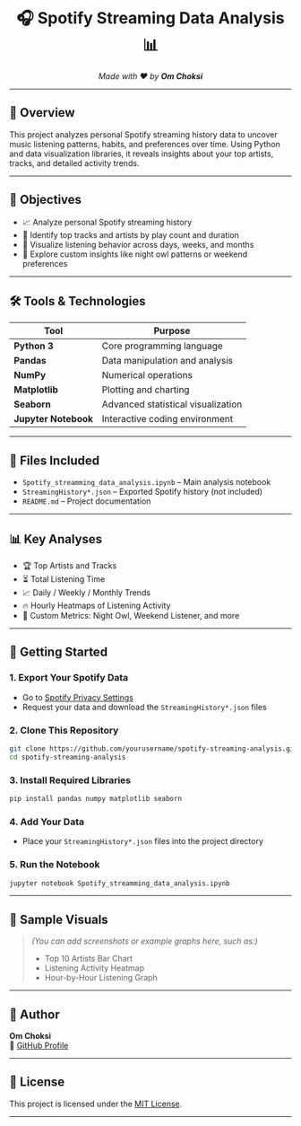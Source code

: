 <h1 align="center">🎧 Spotify Streaming Data Analysis 📊</h1>

<p align="center">
  <em>Made with ❤️ by <strong>Om Choksi</strong></em>
</p>

---

## 📌 Overview

This project analyzes personal Spotify streaming history data to uncover music listening patterns, habits, and preferences over time. Using Python and data visualization libraries, it reveals insights about your top artists, tracks, and detailed activity trends.

---

## 🧠 Objectives

- 📈 Analyze personal Spotify streaming history
- 🎵 Identify top tracks and artists by play count and duration
- 📅 Visualize listening behavior across days, weeks, and months
- 🌙 Explore custom insights like night owl patterns or weekend preferences

---

## 🛠️ Tools & Technologies

| Tool            | Purpose                          |
|-----------------|----------------------------------|
| **Python 3**    | Core programming language        |
| **Pandas**      | Data manipulation and analysis   |
| **NumPy**       | Numerical operations             |
| **Matplotlib**  | Plotting and charting            |
| **Seaborn**     | Advanced statistical visualization |
| **Jupyter Notebook** | Interactive coding environment |

---

## 📁 Files Included

- `Spotify_streamming_data_analysis.ipynb` – Main analysis notebook  
- `StreamingHistory*.json` – Exported Spotify history (not included)  
- `README.md` – Project documentation  

---

## 📊 Key Analyses

- 🏆 Top Artists and Tracks
- ⏳ Total Listening Time
- 📈 Daily / Weekly / Monthly Trends
- 🔥 Hourly Heatmaps of Listening Activity
- 🧪 Custom Metrics: Night Owl, Weekend Listener, and more

---

## 🚀 Getting Started

### 1. Export Your Spotify Data
- Go to [Spotify Privacy Settings](https://www.spotify.com/account/privacy)
- Request your data and download the `StreamingHistory*.json` files

### 2. Clone This Repository
```bash
git clone https://github.com/yourusername/spotify-streaming-analysis.git
cd spotify-streaming-analysis
```



### 3. Install Required Libraries
```bash
pip install pandas numpy matplotlib seaborn
```

### 4. Add Your Data
- Place your `StreamingHistory*.json` files into the project directory

### 5. Run the Notebook
```bash
jupyter notebook Spotify_streamming_data_analysis.ipynb
```

---

## 📸 Sample Visuals

> *(You can add screenshots or example graphs here, such as:)*  
> - Top 10 Artists Bar Chart  
> - Listening Activity Heatmap  
> - Hour-by-Hour Listening Graph  

---

## 👤 Author

**Om Choksi**  
🔗 [GitHub Profile](https://github.com/OMCHOKSI108)

---

## 📄 License

This project is licensed under the [MIT License](LICENSE).

---




